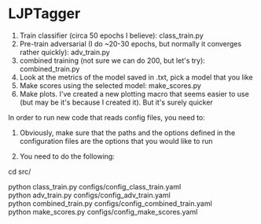 # LJPTagger
1. Train classifier (circa 50 epochs I believe): class_train.py
2. Pre-train adversarial (I do ~20-30 epochs, but normally it converges rather quickly): adv_train.py
3. combined training (not sure we can do 200, but let's try): combined_train.py
4. Look at the metrics of the model saved in .txt, pick a model that you like
5. Make scores using the selected model: make_scores.py
6. Make plots. I've created a new plotting macro that seems easier to use (but may be it's because I created it). But it's surely quicker



In order to run new code that reads config files, you need to:
1. Obviously, make sure that the paths and the options defined in the configuration files are the options that you would like to run

2. You need to do the following:

cd src/


python class_train.py configs/config_class_train.yaml  
python adv_train.py configs/config_adv_train.yaml  
python combined_train.py configs/config_combined_train.yaml  
python make_scores.py configs/config_make_scores.yaml  
